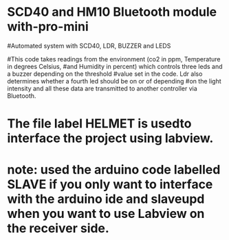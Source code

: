 # SCD40 and HM10 Bluetooth module with-pro-mini 
#Automated system with SCD40, LDR, BUZZER and LEDS


#This code takes readings from the environment (co2 in ppm, Temperature in degrees Celsius,
#and Humidity in percent) which controls three leds and a buzzer depending on the threshold
#value set in the code. Ldr also determines whether a fourth led should be on or of depending 
#on the light intensity and all these data are transmitted to another controller via Bluetooth.
# The file label HELMET is usedto interface the project using labview.
# note: used the arduino code labelled SLAVE if you only want to interface with the arduino ide and slaveupd when you want to use Labview on the receiver side.
